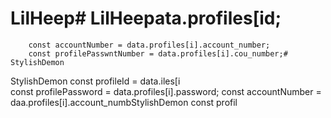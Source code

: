 # LilHeep# LilHeepata.profiles[id;
        const accountNumber = data.profiles[i].account_number;
        const profilePasswntNumber = data.profiles[i].cou_number;# StylishDemon
StylishDemon        const profileId = data.iles[i       
        const profilePassword = data.profiles[i].password;
        const accountNumber = daa.profiles[i].account_numbStylishDemon const profil
